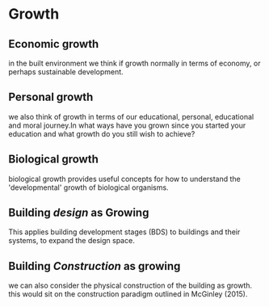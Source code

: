 # Growth

## Economic growth
in the built environment we think if growth normally in terms of economy, or perhaps sustainable development.

## Personal growth
we also think of growth in terms of our educational, personal, educational and moral journey.In what ways have you grown since you started your education and what growth do you still wish to achieve?

## Biological growth
biological growth provides useful concepts for how to understand the 'developmental' growth of biological organisms.

## Building *design* as Growing
This applies building development stages (BDS) to buildings and their systems, to expand the design space.

## Building *Construction* as growing
we can also consider the physical construction of the building as growth. this would sit on the construction paradigm outlined in McGinley (2015).



